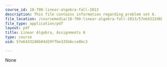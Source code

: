 ```yaml
---
course_id: 18-700-linear-algebra-fall-2013
description: This file contains information regarding problem set 6.
file_location: /coursemedia/18-700-linear-algebra-fall-2013/57e64332d6b04d29ffbe335b6cce0bc3_MIT18_700F13_ps6.pdf
file_type: application/pdf
layout: pdf
title: Linear Algebra, Assignments 6
type: course
uid: 57e64332d6b04d29ffbe335b6cce0bc3

---
```

None